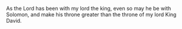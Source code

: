 As the Lord has been with my lord the king, even so may he be with Solomon, and make his throne greater than the throne of my lord King David.
